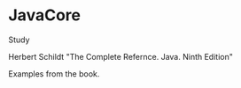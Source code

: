 # JavaCore
Study

Herbert Schildt "The Complete Refernce. Java. Ninth Edition"

Examples from the book.
